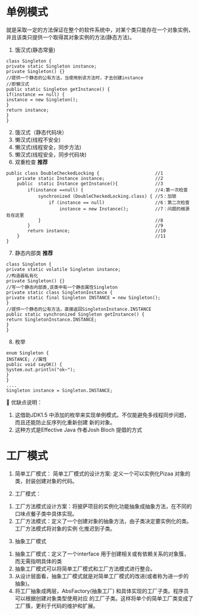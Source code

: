 # 单例模式

就是采取一定的方法保证在整个的软件系统中，对某个类只能存在一个对象实例，并且该类只提供一个取得其对象实例的方法(静态方法)。

1) 饿汉式(静态常量)
```
class Singleton {
private static Singleton instance;
private Singleton() {}
//提供一个静态的公有方法，当使用到该方法时，才去创建instance
//即懒汉式
public static Singleton getInstance() {
if(instance == null) {
instance = new Singleton();
}
return instance;
}
}
```
2) 饿汉式（静态代码块）
3) 懒汉式(线程不安全)
4) 懒汉式(线程安全，同步方法)
5) 懒汉式(线程安全，同步代码块)
6) 双重检查 **推荐**
```
public class DoubleCheckedLocking {                     //1
    private static Instance instance;                   //2
    public  static Instance getInstance(){              //3
        if(instance ==null) {                           //4:第一次检查
            synchronized (DoubleCheckedLocking.class) { //5：加锁
                if (instance == null)                   //6：第二次检查
                    instance = new Instance();          //7：问题的根源处在这里
            }                                           //8
        }                                               //9
        return instance;                                //10
    }                                                   //11
}
```
7) 静态内部类 **推荐**

```
class Singleton {
private static volatile Singleton instance;
//构造器私有化
private Singleton() {}
//写一个静态内部类,该类中有一个静态属性Singleton
private static class SingletonInstance {
private static final Singleton INSTANCE = new Singleton();
}
//提供一个静态的公有方法，直接返回SingletonInstance.INSTANCE
public static synchronized Singleton getInstance() {
return SingletonInstance.INSTANCE;
}
}
```
8) 枚举
```
enum Singleton {
INSTANCE; //属性
public void sayOK() {
System.out.println("ok~");
}
}
....
Singleton instance = Singleton.INSTANCE;
```
 优缺点说明：
1) 这借助JDK1.5 中添加的枚举来实现单例模式。不仅能避免多线程同步问题，而且还能防止反序列化重新创建
新的对象。
2) 这种方式是Effective Java 作者Josh Bloch 提倡的方式

# 工厂模式
1. 简单工厂模式：
简单工厂模式的设计方案: 定义一个可以实例化Pizaa 对象的类，封装创建对象的代码。

2. 工厂模式：
1) 工厂方法模式设计方案：将披萨项目的实例化功能抽象成抽象方法，在不同的口味点餐子类中具体实现。
2) 工厂方法模式：定义了一个创建对象的抽象方法，由子类决定要实例化的类。工厂方法模式将对象的实例
化推迟到子类。


3. 抽象工厂模式
1) 抽象工厂模式：定义了一个interface 用于创建相关或有依赖关系的对象簇，而无需指明具体的类
2) 抽象工厂模式可以将简单工厂模式和工厂方法模式进行整合。
3) 从设计层面看，抽象工厂模式就是对简单工厂模式的改进(或者称为进一步的抽象)。
4) 将工厂抽象成两层，AbsFactory(抽象工厂) 和具体实现的工厂子类。程序员可以根据创建对象类型使用对应
的工厂子类。这样将单个的简单工厂类变成了工厂簇，更利于代码的维护和扩展。




